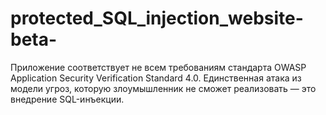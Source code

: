 # protected_SQL_injection_website-beta-

Приложение соответствует не всем требованиям стандарта OWASP Application Security Verification Standard 4.0. 
Единственная атака из модели угроз, которую злоумышленник не сможет реализовать — это внедрение SQL-инъекции.
